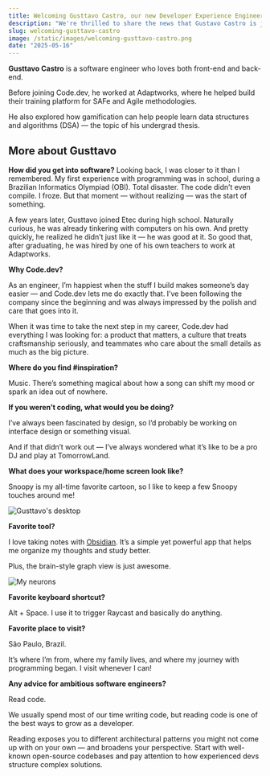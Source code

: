 ```yaml
---
title: Welcoming Gusttavo Castro, our new Developer Experience Engineer
description: "We're thrilled to share the news that Gustavo Castro is joining code.dev."
slug: welcoming-gusttavo-castro
image: /static/images/welcoming-gusttavo-castro.png
date: "2025-05-16"
---
```


**Gusttavo Castro** is a software engineer who loves both front-end and back-end.

Before joining Code.dev, he worked at Adaptworks, where he helped build their training platform for SAFe and Agile methodologies.

He also explored how gamification can help people learn data structures and algorithms (DSA) — the topic of his undergrad thesis.

## More about Gusttavo

**How did you get into software?**
Looking back, I was closer to it than I remembered. My first experience with programming was in school, during a Brazilian Informatics Olympiad (OBI). Total disaster. The code didn’t even compile. I froze. But that moment — without realizing — was the start of something.

A few years later, Gusttavo joined Etec during high school. Naturally curious, he was already tinkering with computers on his own. And pretty quickly, he realized he didn’t just like it — he was good at it. So good that, after graduating, he was hired by one of his own teachers to work at Adaptworks.

**Why Code.dev?**

As an engineer, I’m happiest when the stuff I build makes someone’s day easier — and Code.dev lets me do exactly that. I’ve been following the company since the beginning and was always impressed by the polish and care that goes into it.

When it was time to take the next step in my career, Code.dev had everything I was looking for: a product that matters, a culture that treats craftsmanship seriously, and teammates who care about the small details as much as the big picture.

**Where do you find #inspiration?**

Music. There’s something magical about how a song can shift my mood or spark an idea out of nowhere.

**If you weren’t coding, what would you be doing?**

I’ve always been fascinated by design, so I’d probably be working on interface design or something visual.

And if that didn’t work out — I’ve always wondered what it’s like to be a pro DJ and play at TomorrowLand.

**What does your workspace/home screen look like?**

Snoopy is my all-time favorite cartoon, so I like to keep a few Snoopy touches around me!

![Gusttavo's desktop](/static/images/workspace.png)

**Favorite tool?**

I love taking notes with [Obsidian](https://obsidian.md). It’s a simple yet powerful app that helps me organize my thoughts and study better.

Plus, the brain-style graph view is just awesome.

![My neurons](/static/images/obsidian.png)

**Favorite keyboard shortcut?**

Alt + Space. I use it to trigger Raycast and basically do anything.

**Favorite place to visit?**

São Paulo, Brazil.

It’s where I’m from, where my family lives, and where my journey with programming began. I visit whenever I can!

**Any advice for ambitious software engineers?**

Read code.

We usually spend most of our time writing code, but reading code is one of the best ways to grow as a developer.

Reading exposes you to different architectural patterns you might not come up with on your own — and broadens your perspective. Start with well-known open-source codebases and pay attention to how experienced devs structure complex solutions.
